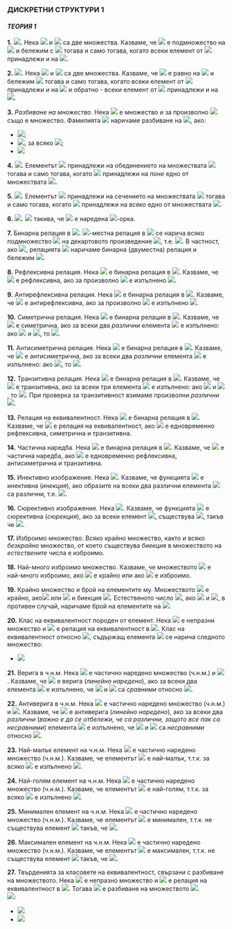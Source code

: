 ### ДИСКРЕТНИ СТРУКТУРИ 1
#### *ТЕОРИЯ 1*

**1.** <img src="https://latex.codecogs.com/svg.latex?\Large&space;{A\subseteq{B}}">. Нека <img src="https://latex.codecogs.com/svg.latex?\Large&space;A"> и <img src="https://latex.codecogs.com/svg.latex?\Large&space;B"> са две множества. Казваме, че <img src="https://latex.codecogs.com/svg.latex?\Large&space;A"> е подмножество на <img src="https://latex.codecogs.com/svg.latex?\Large&space;B"> и бележим с <img src="https://latex.codecogs.com/svg.latex?\Large&space;A\subseteq{B}"> тогава и само тогава, когато всеки елемент от <img src="https://latex.codecogs.com/svg.latex?\Large&space;A"> принадлежи и на <img src="https://latex.codecogs.com/svg.latex?\Large&space;B">.

**2.** <img src="https://latex.codecogs.com/svg.latex?\Large&space;{A={B}}">. Нека <img src="https://latex.codecogs.com/svg.latex?\Large&space;A"> и <img src="https://latex.codecogs.com/svg.latex?\Large&space;B"> са две множества. Казваме, че <img src="https://latex.codecogs.com/svg.latex?\Large&space;A"> e равно на <img src="https://latex.codecogs.com/svg.latex?\Large&space;B"> и бележим <img src="https://latex.codecogs.com/svg.latex?\Large&space;A=B"> тогава и само тогава, когато всеки елемент от <img src="https://latex.codecogs.com/svg.latex?\Large&space;A"> принадлежи и на <img src="https://latex.codecogs.com/svg.latex?\Large&space;B{\;}(A\subseteq{B})"> и обратно - всеки елемент от <img src="https://latex.codecogs.com/svg.latex?\Large&space;B"> принадлежи и на <img src="https://latex.codecogs.com/svg.latex?\Large&space;A{\;}(B\subseteq{A})">. 

**3.** *Разбиване на множество*. Нека <img src="https://latex.codecogs.com/svg.latex?\Large&space;A"> е множество и за произволно <img src="https://latex.codecogs.com/svg.latex?\Large&space;i\in{I},{\;}A_i"> също е множество. Фамилията <img src="https://latex.codecogs.com/svg.latex?\Large&space;\{A_i\}_{i\in{I}}"> наричаме разбиване на <img src="https://latex.codecogs.com/svg.latex?\Large&space;A">, ако:
- <img src="https://latex.codecogs.com/svg.latex?\Large&space;\forall{i\in{I}}{\;}:{\;}A_i\neq{\varnothing},{\;}A_i\in{A}">;
- <img src="https://latex.codecogs.com/svg.latex?\Large&space;A_i\cap\A_j=\varnothing">, за всяко <img src="https://latex.codecogs.com/svg.latex?\Large&space;i\neq{j},i,j\in{I}">;
- <img src="https://latex.codecogs.com/svg.latex?\Large&space;\bigcup_{i\in{I}}^{}{A_i}=A">

**4.** <img src="https://latex.codecogs.com/svg.latex?\Large&space;x\in{\bigcup_{i=0}^{n}}A_i">. Елементът <img src="https://latex.codecogs.com/svg.latex?\Large&space;x"> принадлежи на обединението на множествата <img src="https://latex.codecogs.com/svg.latex?\Large&space;A_0,A_1,...,A_n"> тогава и само тогава, когато <img src="https://latex.codecogs.com/svg.latex?\Large&space;x"> принадлежи на *поне* едно от множествата <img src="https://latex.codecogs.com/svg.latex?\Large&space;A_0,A_1,...,A_n">.

**5.** <img src="https://latex.codecogs.com/svg.latex?\Large&space;x\in{\bigcap_{i=0}^{n}}A_i">. Елементът <img src="https://latex.codecogs.com/svg.latex?\Large&space;x"> принадлежи на сечението на множествата <img src="https://latex.codecogs.com/svg.latex?\Large&space;A_0,A_1,...,A_n"> тогава и само тогава, когато <img src="https://latex.codecogs.com/svg.latex?\Large&space;x"> принадлежи на *всяко* едно от множествата <img src="https://latex.codecogs.com/svg.latex?\Large&space;A_0,A_1,...,A_n">.

**6.** <img src="https://latex.codecogs.com/svg.latex?\Large&space;x\in{A_0\times{A_1\times{...{\times{A_n}}}}}">. <img src="https://latex.codecogs.com/svg.latex?\Large&space;\exists{a_o}\in{A_0},a_1\in{A_1},...,a_n\in{A_n}"> такива, че <img src="https://latex.codecogs.com/svg.latex?\Large&space;x=(a_0,a_1,...,a_n)"> е наредена <img src="https://latex.codecogs.com/svg.latex?\Large&space;n+1">-орка.

**7.** Бинарна релация в <img src="https://latex.codecogs.com/svg.latex?\Large&space;A">. <img src="https://latex.codecogs.com/svg.latex?\Large&space;n">-местна релация в <img src="https://latex.codecogs.com/svg.latex?\Large&space;A"> се нарича всяко подмножество <img src="https://latex.codecogs.com/svg.latex?\Large&space;R"> на декартовото произведение <img src="https://latex.codecogs.com/svg.latex?\Large&space;\underbrace{A\times{A}\timex{...}\times{A}}_{n}=A^n">, т.е. <img src="https://latex.codecogs.com/svg.latex?\Large&space;R\subseteq{A^n}">. В частност, ако <img src="https://latex.codecogs.com/svg.latex?\Large&space;n=2">, релацията <img src="https://latex.codecogs.com/svg.latex?\Large&space;R"> наричаме бинарна (двуместна) релация и бележим <img src="https://latex.codecogs.com/svg.latex?\Large&space;R\subseteq{A\times{A}}">.

**8.** Рефлексивна релация. Нека <img src="https://latex.codecogs.com/svg.latex?\Large&space;R"> е бинарна релация в <img src="https://latex.codecogs.com/svg.latex?\Large&space;A\neq{\varnothing}">. Казваме, че <img src="https://latex.codecogs.com/svg.latex?\Large&space;R"> е рефлексивна, ако за произволно <img src="https://latex.codecogs.com/svg.latex?\Large&space;a\in{A}"> е изпълнено <img src="https://latex.codecogs.com/svg.latex?\Large&space;(a,a)\in{R}">.

**9.** Антирефлексивна релация. Нека <img src="https://latex.codecogs.com/svg.latex?\Large&space;R"> е бинарна релация в <img src="https://latex.codecogs.com/svg.latex?\Large&space;A\neq{\varnothing}">. Казваме, че <img src="https://latex.codecogs.com/svg.latex?\Large&space;R"> е антирефлексивна, ако за произволно <img src="https://latex.codecogs.com/svg.latex?\Large&space;a\in{A}"> е изпълнено <img src="https://latex.codecogs.com/svg.latex?\Large&space;(a,a)\notin{R}">.

**10.** Симетрична релация. Нека <img src="https://latex.codecogs.com/svg.latex?\Large&space;R"> е бинарна релация в <img src="https://latex.codecogs.com/svg.latex?\Large&space;A\neq{\varnothing}">. Казваме, че <img src="https://latex.codecogs.com/svg.latex?\Large&space;R"> е симетрична, ако за всеки два *различни* елемента <img src="https://latex.codecogs.com/svg.latex?\Large&space;a,b\in{A}"> е изпълнено: ако <img src="https://latex.codecogs.com/svg.latex?\Large&space;(a,b)\in{R}"> и <img src="https://latex.codecogs.com/svg.latex?\Large&space;(b,a)\in{R}">, то <img src="https://latex.codecogs.com/svg.latex?\Large&space;a=b">.

**11.** Антисиметрична релация. Нека <img src="https://latex.codecogs.com/svg.latex?\Large&space;R"> е бинарна релация в <img src="https://latex.codecogs.com/svg.latex?\Large&space;A\neq{\varnothing}">. Казваме, че <img src="https://latex.codecogs.com/svg.latex?\Large&space;R"> е антисиметрична, ако за всеки два *различни* елемента <img src="https://latex.codecogs.com/svg.latex?\Large&space;a,b\in{A}"> е изпълнено: ако <img src="https://latex.codecogs.com/svg.latex?\Large&space;(a,b)\in{R}">, то <img src="https://latex.codecogs.com/svg.latex?\Large&space;(b,a)\in{R}">.

**12.** Транзитивна релация. Нека <img src="https://latex.codecogs.com/svg.latex?\Large&space;R"> е бинарна релация в <img src="https://latex.codecogs.com/svg.latex?\Large&space;A\neq{\varnothing}">. Казваме, че <img src="https://latex.codecogs.com/svg.latex?\Large&space;R"> е транзитивна, ако за всеки три елемента <img src="https://latex.codecogs.com/svg.latex?\Large&space;a,b,c\in{A}"> е изпълнено: ако <img src="https://latex.codecogs.com/svg.latex?\Large&space;(a,b)\in{R}"> и <img src="https://latex.codecogs.com/svg.latex?\Large&space;(b,c)\in{R}">, то <img src="https://latex.codecogs.com/svg.latex?\Large&space;(a,c)\in{R}">. При проверка за транзитивност взимаме произволни *различни* <img src="https://latex.codecogs.com/svg.latex?\Large&space;a,b,c">.

**13.** Релация на еквивалентност. Нека <img src="https://latex.codecogs.com/svg.latex?\Large&space;R"> е бинарна релация в <img src="https://latex.codecogs.com/svg.latex?\Large&space;A\neq{\varnothing}">. Казваме, че <img src="https://latex.codecogs.com/svg.latex?\Large&space;R"> е релация на еквивалентност, ако <img src="https://latex.codecogs.com/svg.latex?\Large&space;R"> е едновременно рефлексивна, симетрична и транзитивна.

**14.** Частична наредба. Нека <img src="https://latex.codecogs.com/svg.latex?\Large&space;R"> е бинарна релация в <img src="https://latex.codecogs.com/svg.latex?\Large&space;A\neq{\varnothing}">. Казваме, че <img src="https://latex.codecogs.com/svg.latex?\Large&space;R"> е частична наредба, ако <img src="https://latex.codecogs.com/svg.latex?\Large&space;R"> е едновременно рефлексивна, антисиметрична и транзитивна.

**15.** Инективно изображение. Нека <img src="https://latex.codecogs.com/svg.latex?\Large&space;f:A\rightarrow{B}">. Казваме, че функцията <img src="https://latex.codecogs.com/svg.latex?\Large&space;f"> е инективна (*инекция*), ако образите на всеки два различни елемента <img src="https://latex.codecogs.com/svg.latex?\Large&space;a,b\in{A}"> са различни, т.е. <img src="https://latex.codecogs.com/svg.latex?\Large&space;\forall{a\neq{b}}(f(a)\neq{f(b)})">.

**16.** Сюрективно изображение. Нека <img src="https://latex.codecogs.com/svg.latex?\Large&space;f:A\rightarrow{B}">. Казваме, че функцията <img src="https://latex.codecogs.com/svg.latex?\Large&space;f"> е сюрективна (*сюрекция*), ако за всеки елемент <img src="https://latex.codecogs.com/svg.latex?\Large&space;b\in{B}">, съществува <img src="https://latex.codecogs.com/svg.latex?\Large&space;a\in{A}">, такъв че <img src="https://latex.codecogs.com/svg.latex?\Large&space;f(a)=b">.

**17.** Изброимо множество. Всяко крайно множество, както и всяко *безкрайно* множество, от което съществува *биекция* в множеството на *естествените* числа е изброимо.

**18.** Най-много изброимо множество. Казваме, че множеството <img src="https://latex.codecogs.com/svg.latex?\Large&space;A"> е най-много изброимо, ако <img src="https://latex.codecogs.com/svg.latex?\Large&space;A"> е крайно или ако <img src="https://latex.codecogs.com/svg.latex?\Large&space;А"> е изброимо.

**19.** Крайно множество и брой на елементите му. Множеството <img src="https://latex.codecogs.com/svg.latex?\Large&space;A"> е крайно, ако<img src="https://latex.codecogs.com/svg.latex?\Large&space;A\neq{\varnothing}"> или <img src="https://latex.codecogs.com/svg.latex?\Large&space;\exists{n\in{N}},n\ge{1}"> и биекция <img src="https://latex.codecogs.com/svg.latex?\Large&space;f:A\rightarrow{I_n}">. Естественото число <img src="https://latex.codecogs.com/svg.latex?\Large&space;|A|=0">, ако <img src="https://latex.codecogs.com/svg.latex?\Large&space;A=\varnothing"> и <img src="https://latex.codecogs.com/svg.latex?\Large&space;|A|=n">, в противен случай, наричаме брой на елементите на <img src="https://latex.codecogs.com/svg.latex?\Large&space;A">.

**20.** Клас на еквивалентност породен от елемент. Нека <img src="https://latex.codecogs.com/svg.latex?\Large&space;A"> е непразни множество и <img src="https://latex.codecogs.com/svg.latex?\Large&space;R"> е релация на еквивалентност в <img src="https://latex.codecogs.com/svg.latex?\Large&space;A">. Клас на еквивалентност относно <img src="https://latex.codecogs.com/svg.latex?\Large&space;R">, съдържащ елемента <img src="https://latex.codecogs.com/svg.latex?\Large&space;а"> се нарича следното множество:
- <img src="https://latex.codecogs.com/svg.latex?\Large&space;[a]_R=\{b|b\in{A}{\;}\&{\;}bRa\}">

**21.** Верига в ч.н.м. Нека <img src="https://latex.codecogs.com/svg.latex?\Large&space;<A,R>"> е частично наредено множество (ч.н.м.) и <img src="https://latex.codecogs.com/svg.latex?\Large&space;B\subseteq{A}">. Казваме, че <img src="https://latex.codecogs.com/svg.latex?\Large&space;B"> е верига (*линейно наредено*), ако за всеки два елемента <img src="https://latex.codecogs.com/svg.latex?\Large&space;a,b\in{B}"> е изпълнено, че <img src="https://latex.codecogs.com/svg.latex?\Large&space;а"> и <img src="https://latex.codecogs.com/svg.latex?\Large&space;b"> са *сравними* относно <img src="https://latex.codecogs.com/svg.latex?\Large&space;R">.

**22.** Антиверига в ч.н.м. Нека <img src="https://latex.codecogs.com/svg.latex?\Large&space;<A,R>"> е частично наредено множество (ч.н.м.) и <img src="https://latex.codecogs.com/svg.latex?\Large&space;B\subseteq{A}">. Казваме, че <img src="https://latex.codecogs.com/svg.latex?\Large&space;B"> е антиверига (*линейно наредено*), ако за всеки два *различни* (*важно е да се отбележи, че са различни, защото все пак са несравними*) елемента <img src="https://latex.codecogs.com/svg.latex?\Large&space;a,b\in{B}"> е изпълнено, че <img src="https://latex.codecogs.com/svg.latex?\Large&space;а"> и <img src="https://latex.codecogs.com/svg.latex?\Large&space;b"> са *несравними* относно <img src="https://latex.codecogs.com/svg.latex?\Large&space;R">.

**23.** Най-малък елемент на ч.н.м. Нека <img src="https://latex.codecogs.com/svg.latex?\Large&space;<A,R>"> е частично наредено множество (ч.н.м.). Казваме, че елементът <img src="https://latex.codecogs.com/svg.latex?\Large&space;a\in{A}"> е най-малък, т.т.к. за всяко <img src="https://latex.codecogs.com/svg.latex?\Large&space;b\in{A}"> е изпълнено <img src="https://latex.codecogs.com/svg.latex?\Large&space;a\le{b}">.

**24.** Най-голям елемент на ч.н.м. Нека <img src="https://latex.codecogs.com/svg.latex?\Large&space;<A,R>"> е частично наредено множество (ч.н.м.). Казваме, че елементът <img src="https://latex.codecogs.com/svg.latex?\Large&space;a\in{A}"> е най-голям, т.т.к. за всяко <img src="https://latex.codecogs.com/svg.latex?\Large&space;b\in{A}"> е изпълнено <img src="https://latex.codecogs.com/svg.latex?\Large&space;a\ge{b}">.

**25.** Минимален елемент на ч.н.м. Нека <img src="https://latex.codecogs.com/svg.latex?\Large&space;<A,R>"> е частично наредено множество (ч.н.м.). Казваме, че елементът <img src="https://latex.codecogs.com/svg.latex?\Large&space;a\in{A}"> е минимален, т.т.к. не съществува елемент <img src="https://latex.codecogs.com/svg.latex?\Large&space;b\in{A}"> такъв, че <img src="https://latex.codecogs.com/svg.latex?\Large&space;b<a">.

**26.** Максимален елемент на ч.н.м. Нека <img src="https://latex.codecogs.com/svg.latex?\Large&space;<A,R>"> е частично наредено множество (ч.н.м.). Казваме, че елементът <img src="https://latex.codecogs.com/svg.latex?\Large&space;a\in{A}"> е максимален, т.т.к. не съществува елемент <img src="https://latex.codecogs.com/svg.latex?\Large&space;b\in{A}"> такъв, че <img src="https://latex.codecogs.com/svg.latex?\Large&space;b>a">.

**27.** Твърденията за класовете на еквивалентност, свързани с разбиване на множеството. Нека <img src="https://latex.codecogs.com/svg.latex?\Large&space;A"> е непразно множество и <img src="https://latex.codecogs.com/svg.latex?\Large&space;R"> е релация на еквивалентност в <img src="https://latex.codecogs.com/svg.latex?\Large&space;A">. Тогава <img src="https://latex.codecogs.com/svg.latex?\Large&space;\{[a]_R|a\in{A}\}"> е разбиване на множеството <img src="https://latex.codecogs.com/svg.latex?\Large&space;A">.<br>
<img src="https://latex.codecogs.com/svg.latex?\Large&space;\{[a_i]\}_i\in{I}">:
- <img src="https://latex.codecogs.com/svg.latex?\Large&space;a_i\in{[a_i]_R}\neq\varnothing">
- <img src="https://latex.codecogs.com/svg.latex?\Large&space;a_i\n{R}a_j">

